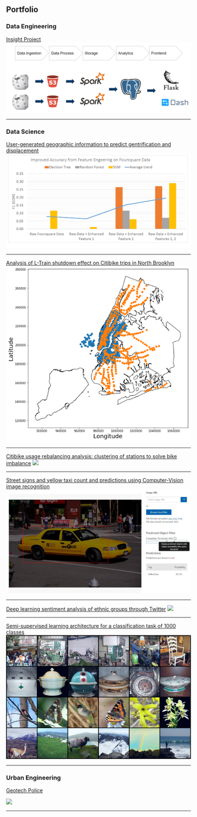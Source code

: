 ## Portfolio

### Data Engineering

[Insight Project](https://github.com/mv1742/Wiki_Bias/)
<img src= "https://github.com/mv1742/Wiki_Bias/blob/master/figs/Pipeline.png">
           
---

### Data Science

[User-generated geographic information to predict gentrification and displacement](https://mv1742.github.io/udpny_website/)
<img src="https://raw.githubusercontent.com/mv1742/UDPNY/master/Notebooks/Capstone.png">

---

[Analysis of L-Train shutdown effect on Citibike trips in North Brooklyn](https://www.authorea.com/343291/WvCJMi1pNDL6i1gUT_rstw)
<img src="https://raw.githubusercontent.com/mv1742/PUI2018_mv1742/master/Extra_Credit_mv1742/Trains.png"/>

---

[Citibike usage rebalancing analysis: clustering of stations to solve bike imbalance](https://github.com/mv1742/CitiBike_Usage_Analysis)
<img src="https://raw.githubusercontent.com/mv1742/CitiBike_Usage_Analysis/master/Visualizations/end.gif"/>

---

[Street signs and yellow taxi count and predictions using Computer-Vision image recognition](https://github.com/Streets-Data-Collaborative/groundwork-detection)
<img src="https://raw.githubusercontent.com/mv1742/groundwork-detection/master/Taxis.jpeg"/>

---

[Deep learning sentiment analysis of ethnic groups through Twitter](https://www.overleaf.com/read/yhvvshpgcsbk)
<img src="https://github.com/mv1742/NLP_Twitter_Sentiment/blob/master/plots/Moving_Average.png?raw=true"/>

---

[Semi-supervised learning architecture for a classification task of 1000 classes](https://towardsdatascience.com/learning-like-babies-image-classification-using-semi-supervised-learning-ccfb5b391d1f)
<img src="https://github.com/mv1742/DLFinalProject/blob/master/plots/vis_rot.png?raw=true"/>

---


### Urban Engineering

[Geotech Police](https://github.com/mv1742/Geo_Police/)

<img src= "https://raw.githubusercontent.com/mv1742/GeoPolice/master/Images/Soldata.jpg"/>

---

